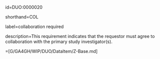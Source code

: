 id=DUO:0000020

shorthand=COL

label=collaboration required

description=This requirement indicates that the requestor must agree to collaboration with the primary study investigator(s).

=[G/GA4GH/WIP/DUO/DataItem/Z-Base.md]
